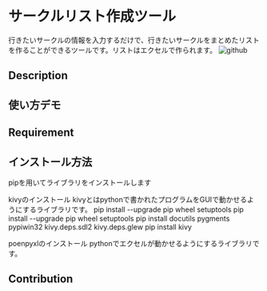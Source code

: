 サークルリスト作成ツール
====
行きたいサークルの情報を入力するだけで、行きたいサークルをまとめたリストを作ることができるツールです。リストはエクセルで作られます。
![github](https://user-images.githubusercontent.com/42823074/45738410-4f9b6600-bc2b-11e8-9c2f-d9ce6063a502.png)
## Description

## 使い方デモ

## Requirement

## インストール方法
pipを用いてライブラリをインストールします

kivyのインストール
kivyとはpythonで書かれたプログラムをGUIで動かせるようにするライブラリです。
pip install --upgrade pip wheel setuptools
pip install --upgrade pip wheel setuptools
pip install docutils pygments pypiwin32 kivy.deps.sdl2 kivy.deps.glew
pip install kivy

poenpyxlのインストール
pythonでエクセルが動かせるようにするライブラリです。

## Contribution
